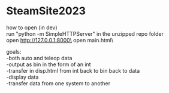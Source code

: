 # SteamSite2023

how to open (in dev)\
run "python -m SimpleHTTPServer" in the unzipped repo folder\
open http://127.0.0.1:8000\
open main.html\

goals:\
-both auto and teleop data \
-output as bin in the form of an int \
-transfer in disp.html from int back to bin back to data \
-display data\
-transfer data from one system to another 
